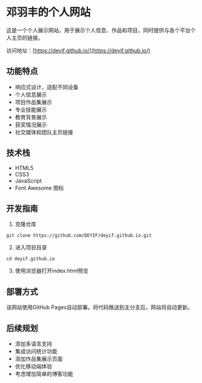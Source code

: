 # 邓羽丰的个人网站

这是一个个人展示网站，用于展示个人信息、作品和项目，同时提供与各个平台个人主页的链接。

访问地址：[https://deyif.github.io/](https://deyif.github.io/)

## 功能特点

- 响应式设计，适配不同设备
- 个人信息展示
- 项目作品集展示
- 专业技能展示
- 教育背景展示
- 获奖情况展示
- 社交媒体和团队主页链接

## 技术栈

- HTML5
- CSS3
- JavaScript
- Font Awesome 图标

## 开发指南

1. 克隆仓库
```
git clone https://github.com/DEYIF/deyif.github.io.git
```

2. 进入项目目录
```
cd deyif.github.io
```

3. 使用浏览器打开index.html预览

## 部署方式

该网站使用GitHub Pages自动部署。将代码推送到主分支后，网站将自动更新。

## 后续规划

- 添加多语言支持
- 集成访问统计功能
- 添加作品集展示页面
- 优化移动端体验
- 考虑增加简单的博客功能
